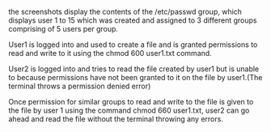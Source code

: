 the screenshots display the contents of the /etc/passwd group, which displays user 1 to 15 which was created and assigned to 3 different groups comprising of 5 users per group.

User1 is logged into and used to create a file and is granted permissions to read and write to it using the chmod 600 user1.txt command.

User2 is logged into and tries to read the file created by user1 but is unable to because permissions have not been granted to it on the file by user1.(The terminal throws a permission denied error)

Once permission for similar groups to read and write to the file is given to the file by user 1 using the command chmod 660 user1.txt, user2 can go ahead and read the file without the terminal throwing any errors.
